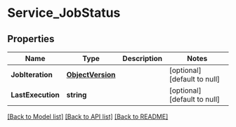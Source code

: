# Service_JobStatus

## Properties
Name | Type | Description | Notes
------------ | ------------- | ------------- | -------------
**JobIteration** | [**ObjectVersion**](ObjectVersion.md) |  | [optional] [default to null]
**LastExecution** | **string** |  | [optional] [default to null]

[[Back to Model list]](../README.md#documentation-for-models) [[Back to API list]](../README.md#documentation-for-api-endpoints) [[Back to README]](../README.md)


